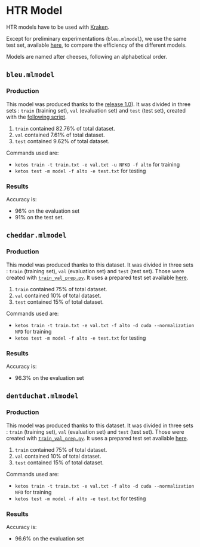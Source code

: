# HTR Model

HTR models have to be used with [Kraken](https://github.com/mittagessen/kraken).

Except for preliminary experimentations (`bleu.mlmodel`), we use the same test set, available [here](https://github.com/e-ditiones/OCR17plus/blob/main/test.txt), to compare the efficiency of the different models.

Models are named after cheeses, following an alphabetical order.

## `bleu.mlmodel`

### Production

This model was produced thanks to the [release 1.0](https://github.com/Heresta/OCR17plus/releases/tag/1.0)). 
It was divided in three sets : `train` (training set), `val` (evaluation set) and `test` (test set), created with the [following script](https://github.com/gabays/Cours_2020_01_Strasbourg/blob/master/randomise_data.py).
1. `train` contained 82.76% of total dataset.
2. `val` contained 7.61% of total dataset.
3. `test` contained 9.62% of total dataset.

Commands used are:
* `ketos train -t train.txt -e val.txt -u NFKD -f alto` for training
* `ketos test -m model -f alto -e test.txt` for testing

### Results
Accuracy is:
* 96% on the evaluation set
* 91% on the test set.

## `cheddar.mlmodel`

### Production

This model was produced thanks to this dataset. It was divided in three sets : `train` (training set), `val` (evaluation set) and `test` (test set). Those were created with [`train_val_prep.py`](https://github.com/Heresta/datasetsOCRSegmenter17/blob/main/train_val_prep.py). It uses a prepared test set available [here](https://github.com/Heresta/datasetsOCRSegmenter17/blob/main/test.txt).
1. `train` contained 75% of total dataset.
2. `val` contained 10% of total dataset.
3. `test` contained 15% of total dataset.

Commands used are:
* `ketos train -t train.txt -e val.txt -f alto -d cuda --normalization NFD` for training
* `ketos test -m model -f alto -e test.txt` for testing

### Results
Accuracy is:
* 96.3% on the evaluation set

## `dentduchat.mlmodel`

### Production

This model was produced thanks to this dataset. It was divided in three sets : `train` (training set), `val` (evaluation set) and `test` (test set). Those were created with [`train_val_prep.py`](https://github.com/Heresta/datasetsOCRSegmenter17/blob/main/train_val_prep.py). It uses a prepared test set available [here](https://github.com/Heresta/datasetsOCRSegmenter17/blob/main/test.txt).
1. `train` contained 75% of total dataset.
2. `val` contained 10% of total dataset.
3. `test` contained 15% of total dataset.


Commands used are:
* `ketos train -t train.txt -e val.txt -f alto -d cuda --normalization NFD` for training
* `ketos test -m model -f alto -e test.txt` for testing

### Results
Accuracy is:
* 96.6% on the evaluation set
